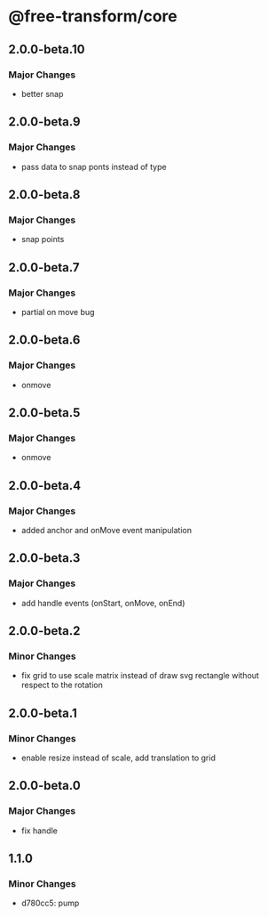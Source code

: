 # @free-transform/core

## 2.0.0-beta.10

### Major Changes

- better snap

## 2.0.0-beta.9

### Major Changes

- pass data to snap ponts instead of type

## 2.0.0-beta.8

### Major Changes

- snap points

## 2.0.0-beta.7

### Major Changes

- partial on move bug

## 2.0.0-beta.6

### Major Changes

- onmove

## 2.0.0-beta.5

### Major Changes

- onmove

## 2.0.0-beta.4

### Major Changes

- added anchor and onMove event manipulation

## 2.0.0-beta.3

### Major Changes

- add handle events (onStart, onMove, onEnd)

## 2.0.0-beta.2

### Minor Changes

- fix grid to use scale matrix instead of draw svg rectangle without respect to the rotation

## 2.0.0-beta.1

### Minor Changes

- enable resize instead of scale, add translation to grid

## 2.0.0-beta.0

### Major Changes

- fix handle

## 1.1.0

### Minor Changes

- d780cc5: pump
